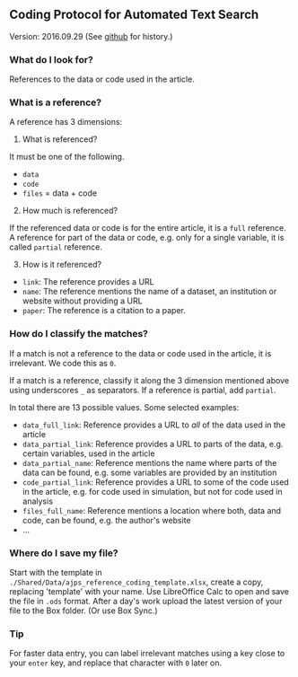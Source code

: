 ## Coding Protocol for Automated Text Search
Version: 2016.09.29 (See [github](http://github.com/bitss/citations) for history.)

### What do I look for?
References to the data or code used in the article.

### What is a reference?
A reference has 3 dimensions:

1. What is referenced?

  It must be one of the following.
 + `data`
 + `code`
 + `files` = data + code

2. How much is referenced?

  If the referenced data or code is for the entire article, it is a `full` reference. A reference for part of the data or code, e.g. only for a single variable, it is called `partial` reference.

3. How is it referenced?

 + `link`: The reference provides a URL
 + `name`: The reference mentions the name of a dataset, an institution or website without providing a URL
 + `paper`: The reference is a citation to a paper.

### How do I classify the matches?
If a match is not a reference to the data or code used in the article, it is irrelevant. We code this as `0`.

If a match is a reference, classify it along the 3 dimension mentioned above using underscores `_` as separators. If a reference is partial, add `partial`.

In total there are 13 possible values. Some selected examples:

+ `data_full_link`: Reference provides a URL to *all* of the data used in the article
+ `data_partial_link`: Reference provides a URL to parts of the data, e.g. certain variables, used in the article
+ `data_partial_name`: Reference mentions the name where parts of the data can be found, e.g. some variables are provided by an institution
+ `code_partial_link`: Reference provides a URL to some of the code used in the article, e.g. for code used in simulation, but not for code used in analysis
+ `files_full_name`: Reference mentions a location where both, data and code, can be found, e.g. the author's website
+ ...

### Where do I save my file?
Start with the template in `./Shared/Data/ajps_reference_coding_template.xlsx`, create a copy, replacing 'template' with your name.
Use LibreOffice Calc to open and save the file in `.ods` format.
After a day's work upload the latest version of your file to the Box folder. (Or use Box Sync.)

### Tip
For faster data entry, you can label irrelevant matches using a key close to your `enter` key, and replace that character with `0` later on.

